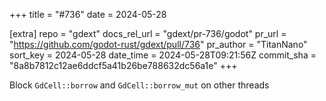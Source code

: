 +++
title = "#736"
date = 2024-05-28

[extra]
repo = "gdext"
docs_rel_url = "gdext/pr-736/godot"
pr_url = "https://github.com/godot-rust/gdext/pull/736"
pr_author = "TitanNano"
sort_key = 2024-05-28
date_time = 2024-05-28T09:21:56Z
commit_sha = "8a8b7812c12ae6ddcf5a41b26be788632dc56a1e"
+++

Block `GdCell::borrow` and `GdCell::borrow_mut` on other threads

